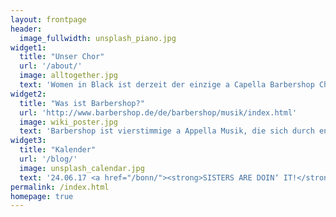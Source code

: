 ```yaml
---
layout: frontpage
header:
  image_fullwidth: unsplash_piano.jpg
widget1:
  title: "Unser Chor"
  url: '/about/'
  image: alltogether.jpg
  text: 'Women in Black ist derzeit der einzige a Capella Barbershop Chor in Berlin. Wir haben ein spannendes Repertoire und treten regelmäßig auf.'
widget2:
  title: "Was ist Barbershop?"
  url: 'http://www.barbershop.de/de/barbershop/musik/index.html'
  image: wiki_poster.jpg
  text: 'Barbershop ist vierstimmige a Appella Musik, die sich durch enge Harmonien auszeichnet.'
widget3:
  title: "Kalender"
  url: '/blog/'
  image: unsplash_calendar.jpg
  text: '24.06.17 <a href="/bonn/"><strong>SISTERS ARE DOIN‘ IT!</strong></a> in Bonn <br> 17.06.17 <a href="/ehb/"><strong>European Harmony Brigade</strong></a>' 
permalink: /index.html
homepage: true
---
```

